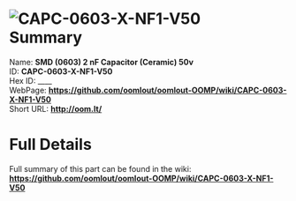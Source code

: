 
![CAPC-0603-X-NF1-V50](https://github.com/oomlout/oomlout-OOMP/blob/master/parts/CAPC-0603-X-NF1-V50/CAPC-0603-X-NF1-V50_420.jpg)   
Summary
=================
  
Name: __SMD (0603) 2 nF Capacitor (Ceramic) 50v__    
ID: __CAPC-0603-X-NF1-V50__   
Hex ID: ____   
WebPage: __https://github.com/oomlout/oomlout-OOMP/wiki/CAPC-0603-X-NF1-V50__   
Short URL: __http://oom.lt/__   

Full Details
==========================
Full summary of this part can be found in the wiki:   
__https://github.com/oomlout/oomlout-OOMP/wiki/CAPC-0603-X-NF1-V50__    

